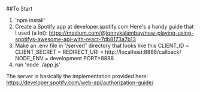 ##To Start 
1. 'npm install'
2. Create a Spotify app at developer.spotify.com
Here's a handy guide that I used (a lot): https://medium.com/@jonnykalambay/now-playing-using-spotifys-awesome-api-with-react-7db8173a7b13
1. Make an .env file in '/server/' directory that looks like this
    CLIENT_ID = <clientID>
    CLIENT_SECRET = <clientSecret>
    REDIRECT_URI = http://localhost:8888/callback/
    NODE_ENV = development
    PORT=8888
2. run 'node ./app.js'





The server is basically the implementation provided here:
https://developer.spotify.com/web-api/authorization-guide/